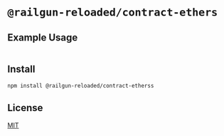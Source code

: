 # `@railgun-reloaded/contract-ethers`

>

## Example Usage

```ts
```

## Install

```sh
npm install @railgun-reloaded/contract-etherss
```

## License

[MIT](LICENSE)
